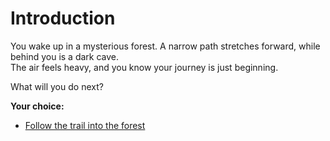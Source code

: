 # Introduction

You wake up in a mysterious forest. A narrow path stretches forward, while behind you is a dark cave.  
The air feels heavy, and you know your journey is just beginning.  

What will you do next?



**Your choice:**
- [Follow the trail into the forest](forest-trail.md)
